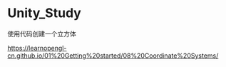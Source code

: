# Unity_Study

使用代码创建一个立方体

https://learnopengl-cn.github.io/01%20Getting%20started/08%20Coordinate%20Systems/


